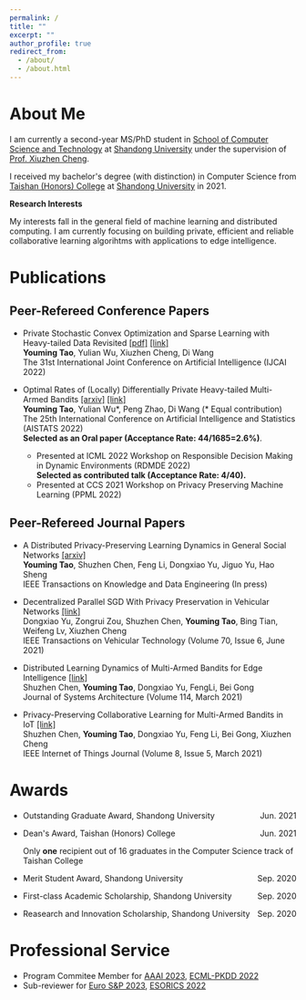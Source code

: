 ```yaml
---
permalink: /
title: ""
excerpt: ""
author_profile: true
redirect_from: 
  - /about/
  - /about.html
---
```


<!--
{% if site.google_scholar_stats_use_cdn %}
{% assign gsDataBaseUrl = "https://cdn.jsdelivr.net/gh/" | append: site.repository | append: "@" %}
{% else %}
{% assign gsDataBaseUrl = "https://raw.githubusercontent.com/" | append: site.repository | append: "/" %}
{% endif %}
{% assign url = gsDataBaseUrl | append: "google-scholar-stats/gs_data_shieldsio.json" %}
-->

<span class='anchor' id='about-me'></span>

# About Me

I am currently a second-year MS/PhD student in [School of Computer Science and Technology](https://www.cs.sdu.edu.cn/) at [Shandong University](https://www.sdu.edu.cn/) under the supervision of [Prof. Xiuzhen Cheng](https://scholar.google.com/citations?user=O1yGhH0AAAAJ). 

I received my bachelor's degree (with distinction) in Computer Science from [Taishan (Honors) College](https://www.tsxt.sdu.edu.cn/) at [Shandong University](https://www.sdu.edu.cn/) in 2021. 

<!-- My most recent cv can be found [here]() -->

**Research Interests**

My interests fall in the general field of machine learning and distributed computing. I am currently focusing on building private, efficient and reliable collaborative learning algorihtms with applications to edge intelligence. 


<!-- # 🔥 News
- *2022.01*: &nbsp;🎉🎉  Our paper 'Optimal Rates of (Locally) Differentially Private Heavy-tailed Multi-Armed Bandits' get accepted to AISTATS 2022 as an oral presentation. -->

<!-- # Preprints

- Private Stochastic Convex Optimization and Sparse Learning with Heavy-tailed Data Revisited  
Youming Tao, Yulian Wu, Xiuzhen Cheng, Di Wang -->


# Publications
<!--
<div class='paper-box'><div class='paper-box-image'><div class="badge">CVPR 2016</div><img src='images/500x300.png' alt="sym" width="100%"></div>
<div class='paper-box-text' markdown="1">

[Deep Residual Learning for Image Recognition](https://openaccess.thecvf.com/content_cvpr_2016/papers/He_Deep_Residual_Learning_CVPR_2016_paper.pdf)

**Kaiming He**, Xiangyu Zhang, Shaoqing Ren, Jian Sun

[**Project**](https://scholar.google.com/citations?view_op=view_citation&hl=zh-CN&user=DhtAFkwAAAAJ&citation_for_view=DhtAFkwAAAAJ:ALROH1vI_8AC) <strong><span class='show_paper_citations' data='DhtAFkwAAAAJ:ALROH1vI_8AC'></span></strong>
- Lorem ipsum dolor sit amet, consectetur adipiscing elit. Vivamus ornare aliquet ipsum, ac tempus justo dapibus sit amet. 
</div>
</div>
-->

## Peer-Refereed Conference Papers

- Private Stochastic Convex Optimization and Sparse Learning with Heavy-tailed Data Revisited  [[pdf]](../papers/Private_Stochastic_Convex_Optimization_and_Sparse_Learning.pdf)  [[link]](https://www.ijcai.org/proceedings/2022/548)  
**Youming Tao**, Yulian Wu, Xiuzhen Cheng, Di Wang  
The 31st International Joint Conference on Artificial Intelligence (IJCAI 2022)

- Optimal Rates of (Locally) Differentially Private Heavy-tailed Multi-Armed Bandits [[arxiv]](https://arxiv.org/abs/2106.02575)  [[link]](https://proceedings.mlr.press/v151/tao22a.html)  
**Youming Tao**, Yulian Wu*, Peng Zhao, Di Wang (\* Equal contribution)  
The 25th International Conference on Artificial Intelligence and Statistics (AISTATS 2022)  
**Selected as an Oral paper (Acceptance Rate: 44/1685=2.6%)**.
  - Presented at ICML 2022 Workshop on Responsible Decision Making in Dynamic Environments (RDMDE 2022)  
  **Selected as contributed talk (Acceptance Rate: 4/40).**
  - Presented at CCS 2021 Workshop on Privacy Preserving Machine Learning (PPML 2022)


## Peer-Refereed Journal Papers

- A Distributed Privacy-Preserving Learning Dynamics in General Social Networks [[arxiv]](https://arxiv.org/pdf/2011.09845v2.pdf)  
**Youming Tao**, Shuzhen Chen, Feng Li, Dongxiao Yu, Jiguo Yu, Hao Sheng  
IEEE Transactions on Knowledge and Data Engineering (In press)

- Decentralized Parallel SGD With Privacy Preservation in Vehicular Networks [[link]](https://ieeexplore.ieee.org/abstract/document/9374104)  
Dongxiao Yu, Zongrui Zou, Shuzhen Chen, **Youming Tao**, Bing Tian, Weifeng Lv, Xiuzhen Cheng  
IEEE Transactions on Vehicular Technology (Volume 70, Issue 6, June 2021)

- Distributed Learning Dynamics of Multi-Armed Bandits for Edge Intelligence  [[link]](https://www.sciencedirect.com/science/article/abs/pii/S1383762120301806)  
Shuzhen Chen, **Youming Tao**, Dongxiao Yu, FengLi, Bei Gong  
Journal of Systems Architecture (Volume 114, March 2021)

- Privacy-Preserving Collaborative Learning for Multi-Armed Bandits in IoT [[link]](https://ieeexplore.ieee.org/abstract/document/9165854)  
Shuzhen Chen, **Youming Tao**, Dongxiao Yu, Feng Li, Bei Gong, Xiuzhen Cheng  
IEEE Internet of Things Journal (Volume 8, Issue 5, March 2021) 


# Awards
- <p style="text-align:left;">
  Outstanding Graduate Award, Shandong University
  <span style="float:right;">
  Jun. 2021
  </span>
  </p>
- <p style="text-align:left;">
  Dean's Award, Taishan (Honors) College
  <span style="float:right;">
  Jun. 2021
  </span>
  </p>

  Only **one** recipient out of 16 graduates in the Computer Science track of Taishan College
- <p style="text-align:left;">
  Merit Student Award, Shandong University
  <span style="float:right;">
  Sep. 2020
  </span>
  </p>
- <p style="text-align:left;">
  First-class Academic Scholarship, Shandong University
  <span style="float:right;">
  Sep. 2020
  </span>
  </p>
- <p style="text-align:left;">
  Reasearch and Innovation Scholarship, Shandong University
  <span style="float:right;">
  Sep. 2020
  </span>
  </p>


# Professional Service
- Program Commitee Member for [AAAI 2023](https://aaai.org/Conferences/AAAI-23/), [ECML-PKDD 2022](https://2022.ecmlpkdd.org/)
- Sub-reviewer for [Euro S&P 2023](https://www.ieee-security.org/TC/EuroSP2023/), [ESORICS 2022](https://esorics2022.compute.dtu.dk/index.html)

<!-- #  Educations
- *2019.06 - 2022.04 (now)*, Lorem ipsum dolor sit amet, consectetur adipiscing elit. Vivamus ornare aliquet ipsum, ac tempus justo dapibus sit amet. 
- *2015.09 - 2019.06*, Lorem ipsum dolor sit amet, consectetur adipiscing elit. Vivamus ornare aliquet ipsum, ac tempus justo dapibus sit amet. 

# Invited Talks
- *2021.06*, Lorem ipsum dolor sit amet, consectetur adipiscing elit. Vivamus ornare aliquet ipsum, ac tempus justo dapibus sit amet. 
- *2021.03*, Lorem ipsum dolor sit amet, consectetur adipiscing elit. Vivamus ornare aliquet ipsum, ac tempus justo dapibus sit amet.  \| [\[video\]](https://github.com/)

#  Internships
- *2019.05 - 2020.02*, [Lorem](https://github.com/), China.
-->
